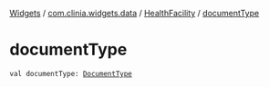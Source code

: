 [Widgets](../../index.md) / [com.clinia.widgets.data](../index.md) / [HealthFacility](index.md) / [documentType](./document-type.md)

# documentType

`val documentType: `[`DocumentType`](../-document-type/index.md)